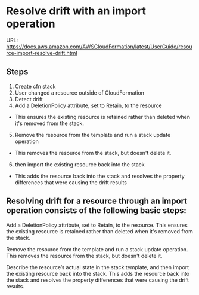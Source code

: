 # Resolve drift with an import operation

URL: https://docs.aws.amazon.com/AWSCloudFormation/latest/UserGuide/resource-import-resolve-drift.html

## Steps
1. Create cfn stack
2. User changed a resource outside of CloudFormation
3. Detect drift
4. Add a DeletionPolicy attribute, set to Retain, to the resource 
  - This ensures the existing resource is retained rather than deleted when it's removed from the stack.
5. Remove the resource from the template and run a stack update operation
  - This removes the resource from the stack, but doesn't delete it.
6. then import the existing resource back into the stack
  - This adds the resource back into the stack and resolves the property differences that were causing the drift results

## Resolving drift for a resource through an import operation consists of the following basic steps:

Add a DeletionPolicy attribute, set to Retain, to the resource. This ensures the existing resource is retained rather than deleted when it's removed from the stack.

Remove the resource from the template and run a stack update operation. This removes the resource from the stack, but doesn't delete it.

Describe the resource’s actual state in the stack template, and then import the existing resource back into the stack. This adds the resource back into the stack and resolves the property differences that were causing the drift results.

